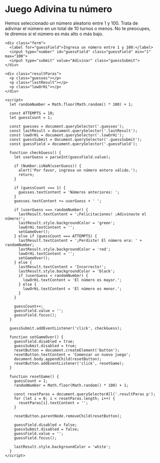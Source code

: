 <!DOCTYPE html>
<html>
  <head>
    <meta charset="utf-8">
    <title>Juego de Adivina tu número</title>
    <style>
      html {
        font-family: sans-serif;
      }
      body {
        width: 50%;
        max-width: 800px;
        min-width: 480px;
        margin: 0 auto;
      }
      .lastResult {
        color: white;
        padding: 3px;
      }
    </style>
  </head>
  <body>
    <h1>Juego Adivina tu número</h1>
    <p>Hemos seleccionado un número aleatorio entre 1 y 100. Trata de adivinar el número en un total de 10 turnos o menos. No te preocupes, te diremos si el número es más alto o más bajo.</p>

    <div class="form">
      <label for="guessField">Ingresa un número entre 1 y 100:</label>
      <input type="number" id="guessField" class="guessField" min="1" max="100">
      <input type="submit" value="Adivinar" class="guessSubmit">
    </div>

    <div class="resultParas">
      <p class="guesses"></p>
      <p class="lastResult"></p>
      <p class="lowOrHi"></p>
    </div>

    <script>
      let randomNumber = Math.floor(Math.random() * 100) + 1;

      const ATTEMPTS = 10;
      let guessCount = 1;

      const guesses = document.querySelector('.guesses');
      const lastResult = document.querySelector('.lastResult');
      const lowOrHi = document.querySelector('.lowOrHi');
      const guessSubmit = document.querySelector('.guessSubmit');
      const guessField = document.querySelector('.guessField');

      function checkGuess() {
        let userGuess = parseInt(guessField.value);

        if (Number.isNaN(userGuess)) {
          alert('Por favor, ingresa un número entero válido.');
          return;
        }

        if (guessCount === 1) {
          guesses.textContent = 'Números anteriores: ';
        }
        guesses.textContent += userGuess + ' ';

        if (userGuess === randomNumber) {
          lastResult.textContent = '¡Felicitaciones! ¡Adivinaste el número!';
          lastResult.style.backgroundColor = 'green';
          lowOrHi.textContent = '';
          setGameOver();
        } else if (guessCount === ATTEMPTS) {
          lastResult.textContent = '¡Perdiste! El número era: ' + randomNumber;
          lastResult.style.backgroundColor = 'red';
          lowOrHi.textContent = '';
          setGameOver();
        } else {
          lastResult.textContent = 'Incorrecto!';
          lastResult.style.backgroundColor = 'black';
          if (userGuess < randomNumber) {
            lowOrHi.textContent = 'El número es mayor.';
          } else {
            lowOrHi.textContent = 'El número es menor.';
          }
        }

        guessCount++;
        guessField.value = '';
        guessField.focus();
      }

      guessSubmit.addEventListener('click', checkGuess);

      function setGameOver() {
        guessField.disabled = true;
        guessSubmit.disabled = true;
        resetButton = document.createElement('button');
        resetButton.textContent = 'Comenzar un nuevo juego';
        document.body.appendChild(resetButton);
        resetButton.addEventListener('click', resetGame);
      }

      function resetGame() {
        guessCount = 1;
        randomNumber = Math.floor(Math.random() * 100) + 1;

        const resetParas = document.querySelectorAll('.resultParas p');
        for (let i = 0; i < resetParas.length; i++) {
          resetParas[i].textContent = '';
        }

        resetButton.parentNode.removeChild(resetButton);

        guessField.disabled = false;
        guessSubmit.disabled = false;
        guessField.value = '';
        guessField.focus();

        lastResult.style.backgroundColor = 'white';
      }
    </script>
  </body>
</html>
